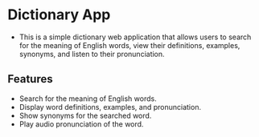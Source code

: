 # Dictionary App

- This is a simple dictionary web application that allows users to search for the meaning of English words, view their definitions, examples, synonyms, and listen to their pronunciation.

## Features

- Search for the meaning of English words.
- Display word definitions, examples, and pronunciation.
- Show synonyms for the searched word.
- Play audio pronunciation of the word.
